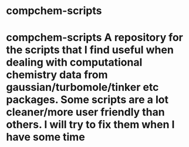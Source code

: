 # compchem-scripts
# compchem-scripts A repository for the scripts that I find useful when dealing with computational chemistry data from gaussian/turbomole/tinker etc packages. Some scripts are a lot cleaner/more user friendly than others. I will try to fix them when I have some time
